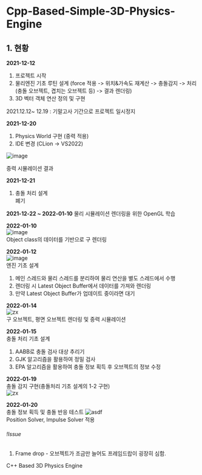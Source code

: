 # Cpp-Based-Simple-3D-Physics-Engine

## 1. 현황
**2021-12-12** 
1) 프로젝트 시작
2) 물리엔진 기초 루틴 설계 (force 적용 -> 위치&가속도 재계산 -> 충돌감지 -> 처리(충돌 오브젝트, 겹치는 오브젝트 등) -> 결과 렌더링)
3) 3D 벡터 객체 연산 정의 및 구현

2021.12.12~ 12.19 : 기말고사 기간으로 프로젝트 일시정지

**2021-12-20**
1) Physics World 구현 (중력 적용)
2) IDE 변경 (CLion -> VS2022)

![image](https://user-images.githubusercontent.com/46223506/146803365-e6c72aa2-a3ef-41e3-b035-a20a40540614.png)

중력 시뮬레이션 결과

**2021-12-21**
1) 충돌 처리 설계   
폐기
   
**2021-12-22 ~ 2022-01-10**
물리 시뮬레이션 렌더링을 위한 OpenGL 학습

**2022-01-10**   
![image](https://user-images.githubusercontent.com/46223506/148786982-a306a8da-907e-45b1-8579-57095c0ed812.png)   
Object class의 데이터를 기반으로 구 렌더링

**2022-01-12**   
![image](https://user-images.githubusercontent.com/46223506/149158898-c2fc7524-8633-44b7-9c66-761d5a346f59.png)   
엔진 기초 설계   
1. 메인 스레드와 물리 스레드를 분리하여 물리 연산을 별도 스레드에서 수행   
2. 렌더링 시 Latest Object Buffer에서 데이터를 가져와 렌더링
3. 만약 Latest Object Buffer가 업데이트 중이라면 대기

**2022-01-14**   
![zx](https://user-images.githubusercontent.com/46223506/149777949-838147f0-79d1-4ea5-b2aa-3aea06e384be.gif)   
구 오브젝트, 평면 오브젝트 렌더링 및 중력 시뮬레이션   

**2022-01-15**  
충돌 처리 기초 설계   
1. AABB로 충돌 검사 대상 추리기
2. GJK 알고리즘을 활용하여 정밀 검사
3. EPA 알고리즘을 활용하여 충돌 정보 획득 후 오브젝트의 정보 수정   

**2022-01-19**   
충돌 감지 구현(충돌처리 기초 설계의 1-2 구현)   
![zx](https://user-images.githubusercontent.com/46223506/150134210-315397b0-b4d0-40ff-b7b5-f164e03eae64.gif)   

**2022-01-20**   
충돌 정보 획득 및 충돌 반응 테스트
![asdf](https://user-images.githubusercontent.com/46223506/150349538-e53f851d-0c5b-4d78-8f77-445da79dfcd5.gif)   
Position Solver, Impulse Solver 적용   

###### !Issue
1. Frame drop - 오브젝트가 조금만 늘어도 프레임드랍이 굉장히 심함.

C++ Based 3D Physics Engine
